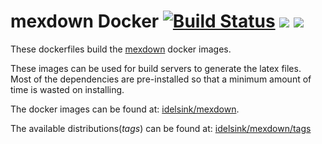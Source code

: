 # mexdown Docker [![Build Status](https://travis-ci.org/idelsink/mexdown-docker.svg?branch=master)](https://travis-ci.org/idelsink/mexdown-docker) [![](https://images.microbadger.com/badges/version/idelsink/mexdown:latest-fedora.svg)](https://microbadger.com/images/idelsink/mexdown:latest-fedora) [![](https://images.microbadger.com/badges/image/idelsink/mexdown:latest-fedora.svg)](https://microbadger.com/images/idelsink/mexdown:latest-fedora)

These dockerfiles build the [mexdown](https://github.com/idelsink/mexdown) docker images.

These images can be used for build servers to generate the latex files.  
Most of the dependencies are pre-installed so that a minimum amount of time is wasted on installing.

The docker images can be found at: [idelsink/mexdown](https://hub.docker.com/r/idelsink/mexdown/).

The available distributions(*tags*) can be found at: [idelsink/mexdown/tags](https://hub.docker.com/r/idelsink/mexdown/tags/)
